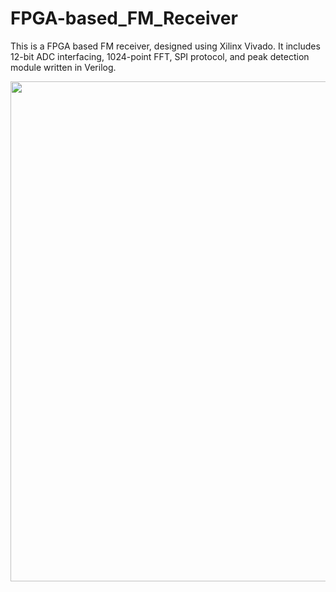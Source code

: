 # FPGA-based_FM_Receiver
This is a FPGA based FM receiver, designed using Xilinx Vivado. It includes 12-bit ADC interfacing, 1024-point FFT, SPI protocol,  and peak detection module written in Verilog.

<p align="center">
<img width="800" src= "https://github.com/Awesama-T/FPGA-based_FM_Receiver/assets/121259619/cedddf7e-2962-4506-9c24-c3361beb5f9e">
</p>


